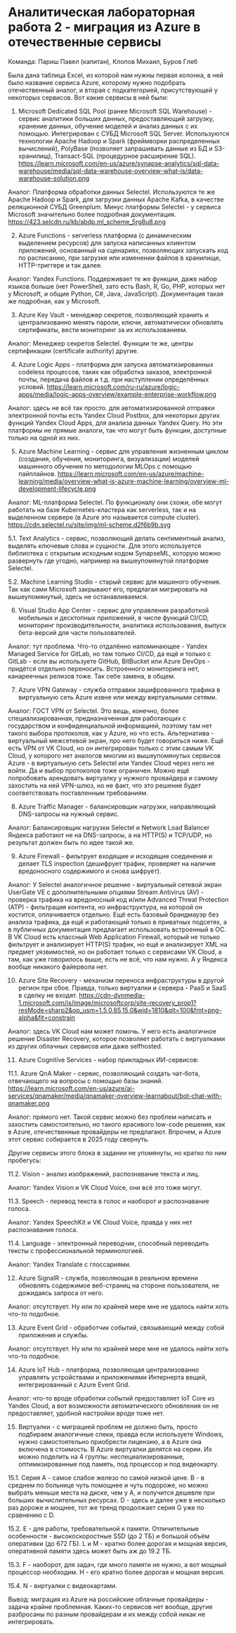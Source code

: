 # Аналитическая лабораторная работа 2 - миграция из Azure в отечественные сервисы
Команда: Париш Павел (капитан), Клопов Михаил, Буров Глеб

Была дана таблица Excel, из которой нам нужны первая колонка, в ней было название сервиса Azure, которому нужно подобрать отечественный аналог, и вторая с подкатегорией, присутствующей у некоторых сервисов. Вот какие сервисы в ней были:

1. Microsoft Dedicated SQL Pool (ранее Microsoft SQL Warehouse) - сервис аналитики больших данных, предоставляющий загрузку, хранение данных, обучение моделей и анализ данных с их помощью. Интегрирован с СУБД Microsoft SQL Server. Используются технологии Apache Hadoop и Spark (фреймворки распределенных вычислений), PolyBase (позволяет запрашивать данные из БД и S3-хранилищ), Transact-SQL (процедурное расширение SQL).   
https://learn.microsoft.com/en-us/azure/synapse-analytics/sql-data-warehouse/media/sql-data-warehouse-overview-what-is/data-warehouse-solution.png

Аналог: Платформа обработки данных Selectel. Используются те же Apache Hadoop и Spark, для загрузки данных Apache Kafka, в качестве реляционной СУБД Greenplum. Минус платформы Selectel - у сервиса Microsoft значительно более подробная документация.
https://423.selcdn.ru/kb/abdp.ml_scheme_5rg8u8.png

2. Azure Functions - serverless платформа (с динамическим выделением ресурсов) для запуска написанных клиентом приложений, основанный на сценариях, позволяющих запускать код по расписанию, при загрузке или изменении файлов в хранилище, HTTP-триггере и так далее.

Аналог: Yandex Functions. Поддерживает те же функции, даже набор языков больше (нет PowerShell, зато есть Bash, R, Go, PHP, которых нет у Microsoft, и общие Python, C#, Java, JavaScript). Документация такая же подробная, как у Microsoft.

3. Azure Key Vault - менеджер секретов, позволяющий хранить и централизованно менять пароли, ключи, автоматически обновлять сертификаты, вести мониторинг за их использованием.

Аналог: Менеджер секретов Selectel. Функции те же, центры сертификации (certificate authority) другие.

4. Azure Logic Apps - платформа для запуска автоматизированных codeless процессов, таких как обработка заказов, электронной почты, передача файлов и т.д. при наступлении определённых условий.
https://learn.microsoft.com/ru-ru/azure/logic-apps/media/logic-apps-overview/example-enterprise-workflow.png

Аналог: здесь не всё так просто. для автоматизированной отправки электронной почты есть Yandex Cloud Postbox, для некоторых других функций Yandex Cloud Apps, для анализа данных Yandex Query. Но эти платформы не прямые аналоги, так что могут быть функции, доступные только на одной из них.

5. Azure Machine Learning - сервис для управления жизненным циклом (создания, обучения, мониторинга, визуализации) моделей машинного обучения по методологии MLOps с помощью пайплайнов.
https://learn.microsoft.com/en-us/azure/machine-learning/media/overview-what-is-azure-machine-learning/overview-ml-development-lifecycle.png

Аналог: ML-платформа Selectel. По функционалу они схожи, обе могут работать на базе Kubernetes-кластера как serverless, так и на выделенном сервере (в Azure это называется compute cluster). 
https://cdn.selectel.ru/site/img/ml-scheme.d2f6b9b.svg

5.1. Text Analytics - сервис, позволяющий делать сентиментный анализ, выделять ключевые слова и сущности. Для этого используется библиотека с открытым исходным кодом SynapseML, которую можно развернуть где угодно, например на вышеупомянутой платформе Selectel.

5.2. Machine Learning Studio - старый сервис для машиного обучения. Так как сами Microsoft закрывают его, предлагая мигрировать на вышеупомянутый, здесь не останавливаемся.

6. Visual Studio App Center - сервис для управления разработкой мобильных и десктопных приложений, в числе функций CI/CD, мониторинг производительности, аналитика использования, выпуск бета-версий для части пользователей.

Аналог: тут проблема. Что-то отдалённо напоминающее - Yandex Managed Service for GitLab, но там только CI/CD, да ещё и только с GitLab - если вы используете GitHub, BitBucket или Azure DevOps - придётся отдельно переносить. Встроенного мониторинга нет, канареечных релизов тоже. Так себе замена, в общем.

7. Azure VPN Gateway - служба отправки зашифрованного трафика в виртуальную сеть Azure извне или между виртуальными сетями.

Аналог: ГОСТ VPN от Selectel. Это вещь, конечно, более специализированная, предназначенная для работающих с государством и конфиденциальной информацией, поэтому там нет такого выбора протоколов, как у Azure, но что есть. Альтернатива - виртуальный межсетевой экран, про него будет говориться ниже. Ещё есть VPN от VK Cloud, но он интегрирован только с этим самым VK Cloud, у которого нет аналогов многим из вышеупомянутых сервисов Azure - в виртуальную сеть Selectel или Yandex Cloud через него не войти. Да и выбор протоколов тоже ограничен. Можно ещё попробовать арендовать виртуалку у нужного провайдера и самому захостить на ней VPN-шлюз, но не факт, что это решение будет соответствовать поставленным требованиям.

8. Azure Traffic Manager - балансировщик нагрузки, направляющий DNS-запросы на нужный сервис.

Аналог: Балансировщик нагрузки Selectel и Network Load Balancer Яндекса работают не на DNS-запросы, а на HTTP(S) и TCP/UDP, но результат должен быть по идее такой же.

9. Azure Firewall - фильтрует входящие и исходящие соединения и делает TLS inspection (дешифрует трафик, проверяет на наличие вредоносного содержимого и снова шифрует).

Аналог: У Selectel аналогичное решение - виртуальный сетевой экран UserGate VE с дополнительными опциями Stream Antivirus (AV) - проверка трафика на вредоносный код и/или Advanced Threat Protection (ATP) - фильтрация контента, но инфраструктура, на которой он хостится, оплачивается отдельно. Ещё есть базовый брандмауэр без анализа трафика, да ещё и работающий только в приватных подсетях, а в публичных документация предлагает использовать встроенный в ОС. В VK Cloud есть классный Web Application Firewall, который не только фильтрует и анализирует HTTP(S) трафик, но ещё и анализирует XML на предмет уязвимостей, но он работает только с сервисами VK Cloud, а там, как уже говорилось выше, есть не всё, что нам нужно. А у Яндекса вообще никакого файервола нет.

10. Azure Site Recovery - механизм переноса инфраструктуры в другой регион при сбое. Правда, только виртуалки и сервера - PaaS и SaaS в сделку не входят.
https://cdn-dynmedia-1.microsoft.com/is/image/microsoftcorp/site-recovery_prop1?resMode=sharp2&op_usm=1.5,0.65,15,0&wid=1810&qlt=100&fmt=png-alpha&fit=constrain

Аналог: здесь VK Cloud нам может помочь. У него есть аналогичное решение Disaster Recovery, которое позволяет работать с виртуалками из других облачных сервисов или даже selfhosted.

11. Azure Cognitive Services - набор прикладных ИИ-сервисов:

11.1. Azure QnA Maker - сервис, позволяющий создать чат-бота, отвечающего на вопросы с помощью базы знаний.
https://learn.microsoft.com/en-us/azure/ai-services/qnamaker/media/qnamaker-overview-learnabout/bot-chat-with-qnamaker.png

Аналог: прямого нет. Такой сервис можно без проблем написать и захостить самостоятельно, но такого красивого low-code решения, как в Azure, отечественные провайдеры не предлагают. Впрочем, и Azure этот сервис собирается в 2025 году свернуть.

Другие сервисы этого блока в задании не упомянуты, но кратко по ним пробегусь:

11.2. Vision - анализ изображений, распознавание текста и лиц.

Аналог: Yandex Vision и VK Cloud Voice, они всё это тоже могут.

11.3. Speech - перевод текста в голос и наоборот и распознавание голоса.

Аналог: Yandex SpeechKit и VK Cloud Voice, правда у них нет распознавания голоса. 

11.4. Language - электронный переводчик, способный переводить тексты с профессиональной терминологией.

Аналог: Yandex Translate с глоссариями.


12. Azure SignalR - служба, позволяющая в реальном времени обновлять содержимое веб-страниц на стороне пользователя, не дожидаясь запроса от него.

Аналог: отсутствует. Ну или по крайней мере мне не удалось найти хоть что-то подобное.

13. Azure Event Grid - обработчик событий, связывающий между собой приложения и службы.

Аналог: отсутствует. Ну или по крайней мере мне не удалось найти хоть что-то подобное.

14. Azure IoT Hub - платформа, позволяющая централизованно управлять устройствами и приложениями Интернерта вещей, интегрированный с Azure Event Grid.

Аналог: что-то вроде обработки событий предоставляет IoT Core из Yandex Cloud, а вот возможности автоматического обновления он не предоставляет, удобной настройки вроде тоже нет.

15. Виртуалки - с миграцией проблем не должно быть, просто подбираем аналогичные спеки, правда если используете Windows, нужно самостоятельно приобрести лицензию, а в Azure она включена в стоимость. В Azure виртуалки делятся на серии. Их можно поделить на 4 группы: неспециализированные, оптимизированные под память, под процессор и под видеокарту.

15.1. Серия A - самое слабое железо по самой низкой цене. B - в среднем по больнице чуть помощнее и чуть подороже, но можно выбрать меньше места на диске, чем у A, и получится дешевле при больших вычислительных ресурсах. D - здесь и далее уже в несколько раз дороже и мощнее, тот же тренд продолжает серия G уже по сравнению с D.

15.2. E - для работы, требовательной к памяти. Отличительные особенности - высокоскоростные SSD (до 2 ТБ) и большой объём оперативки (до 672 ГБ). L и M - кратно более дорогая и мощная версия, оперативной памяти здесь может быть аж до 19.2 ТБ.

15.3.  F - наоборот, для задач, где много памяти не нужно, а вот мощный процессор необходим. H - его кратно более дорогая и мощная версия.

15.4. N - виртуалки с видеокартами.

Вывод: миграция из Azure на российские облачные провайдеры - задача крайне проблемная. Каких-то сервисов нет вообще, другие разбросаны по разным провайдерам и их между собой никак не интегрировать.
